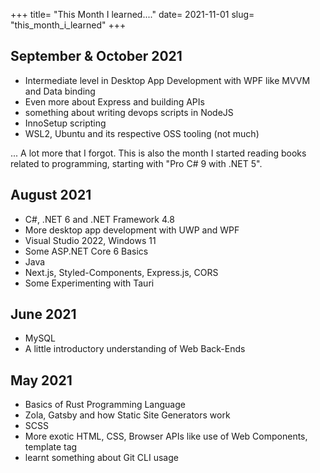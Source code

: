 +++
title= "This Month I learned...."
date= 2021-11-01
slug= "this_month_i_learned"
+++

## September & October 2021 <!-- Nov 1 -->
- Intermediate level in Desktop App Development with WPF like MVVM and Data binding
- Even more about Express and building APIs
- something about writing devops scripts in NodeJS
- InnoSetup scripting
- WSL2, Ubuntu and its respective OSS tooling (not much)

... A lot more that I forgot. This is also the month I started reading books related to programming, starting with "Pro C# 9 with .NET 5".

## August 2021 <!-- Aug 25 -->
- C#, .NET 6 and .NET Framework 4.8
- More desktop app development with UWP and WPF
- Visual Studio 2022, Windows 11
- Some ASP.NET Core 6 Basics
- Java
- Next.js, Styled-Components, Express.js, CORS
- Some Experimenting with Tauri

## June 2021 <!-- Jul 06 -->

- MySQL
- A little introductory understanding of Web Back-Ends

## May 2021 <!-- Jun 07 -->

- Basics of Rust Programming Language
- Zola, Gatsby and how Static Site Generators work
- SCSS
- More exotic HTML, CSS, Browser APIs like use of Web Components, template tag
- learnt something about Git CLI usage
